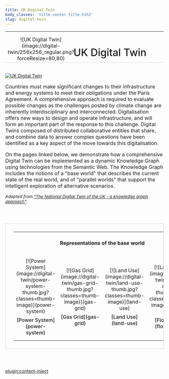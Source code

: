 ```yaml
---
title: UK Digital Twin
body_classes: 'title-center title-h1h2'
slug: digital-twin
---
```


<table width="100%" style="border-bottom: 1px solid LightGrey; height: 100px;">
	<tr>
		<td width="25%" style="text-align: center;" markdown="1">![UK Digital Twin](image://digital-twin/256x256_regular.png?forceResize=80,80)</td>
		<td width="75%" style="text-align: center;"><h1 style="text-indent: -25%; font-weight: 500;">UK Digital Twin</h1></td>
	</tr>
</table>

<br>

<div class="intro-container three-quarter-width">
	<div class="intro-left">
		<a href="/user/images/digital-twin/agent-stack-large.jpg" target="_blank" >
			<img src="/user/images/digital-twin/agent-stack-large.jpg" class="header-image" alt="UK Digital Twin" />
		</a>
	</div>
	<div class="intro-center">
		<p style="font-size: 12pt !important;">Countries must make significant changes to their infrastructure and energy systems to meet their obligations under the Paris Agreement. A comprehensive approach is required to evaluate possible changes as the challenges posted by climate change are inherently interdisciplinary and interconnected. Digitalisation offers new ways to design and operate infrastructure, and will form an important part of the response to this challenge. Digital Twins composed of distributed collaborative entities that share, and combine data to answer complex questions have been identified as a key aspect of the move towards this digitalisation.​</p>
		<p style="font-size: 12pt !important;">On the pages linked below, we demonstrate how a comprehensive Digital Twin can be implemented as a dynamic Knowledge Graph using technologies from the Semantic Web. The Knowledge Graph includes the notions of a "base world" that describes the current state of the real world, and of "parallel worlds" that support the intelligent exploration of alternative scenarios.​</p>
		<p style="font-size: 10pt; font-style: italic;">Adapted from <a href="https://cmclinnovations.com/files/publications/2021-01-14.pdf">"The National Digital Twin of the UK - a knowledge graph approach"<a>.</p>
	</div>
</div>

<br><br>

<table width="75%" style="margin: auto; text-align: center; padding: 25px; border: 1px solid LightGrey;">
	<tr>
		<td colspan="4">
			<div style="width: 100%;">
				<h4>Representations of the base world</h4>
			</div>
		</td>
	</tr>
	<tr height="275px">
		<td width="25%" colspan="1" style="text-align: center;">
			<div markdown="1">[![Power System](image://digital-twin/power-system-thumb.jpg?classes=thumb-image)](power-system)</div>
			<div class="grey-link" style="padding-top: 8px; font-weight: 500;" markdown="1">[Power System](power-system)</div>
		</td>
		<td width="25%" colspan="1" style="text-align: center;">
			<div markdown="1">[![Gas Grid](image://digital-twin/gas-grid-thumb.jpg?classes=thumb-image)](gas-grid)</div>
			<div class="grey-link" style="padding-top: 8px; font-weight: 500;" markdown="1">[Gas Grid](gas-grid)</div>
		</td>
		<td width="25%" colspan="1" style="text-align: center;">
			<div markdown="1">[![Land Use](image://digital-twin/land-use-thumb.jpg?classes=thumb-image)](land-use)</div>
			<div class="grey-link" style="padding-top: 8px; font-weight: 500;" markdown="1">[Land Use](land-use)</div>
		</td>
		<td width="25%" colspan="1" style="text-align: center;">
			<div markdown="1">[![Land Use](image://digital-twin/flood-map-thumb.jpg?classes=thumb-image)](flood-risk)</div>
			<div class="grey-link" style="padding-top: 8px; font-weight: 500;" markdown="1">[Flood Risk](flood-risk)</div>
		</td>
	</tr>
</table>

<!--
<br><br>

<div width="100%" style="text-align: center;">
	<div style="width: 250px; margin: auto; border-bottom: 1px solid LightGrey;">
		<h4>Scenario Analysis</h4>
	</div>
	<br>
	<table width="75%" style="margin: auto;">
		<tr>
			<td width="100%" style="text-align: center;">
				<div markdown="1">[![Sustainable Goals](image://digital-twin/un-goals.jpg?forceResize=150,200&classes=header-image)](sustainable-goals)</div>
				<div class="grey-link" style="padding-top: 8px; font-weight: 500;" markdown="1">[Sustainable Goals](sustainable-goals)</div>
			</td>
		</tr>
	</table>
</div>
-->

<br><br>

[plugin:content-inject](/modular/partners)